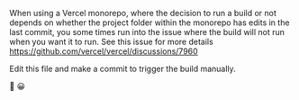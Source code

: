 When using a Vercel monorepo, where the decision to run a build or not depends
on whether the project folder within the monorepo has edits in the last commit,
you some times run into the issue where the build will not run when you want it to run. See this issue for more details https://github.com/vercel/vercel/discussions/7960

Edit this file and make a commit to trigger the build manually.

🤔 😀
